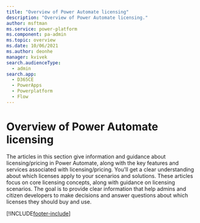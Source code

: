 ```yaml
---
title: "Overview of Power Automate licensing"
description: "Overview of Power Automate licensing."
author: msftman
ms.service: power-platform
ms.component: pa-admin
ms.topic: overview
ms.date: 10/06/2021
ms.author: deonhe
manager: kvivek
search.audienceType: 
  - admin
search.app:
  - D365CE
  - PowerApps
  - Powerplatform
  - Flow
---
```


# Overview of Power Automate licensing

The articles in this section give information and guidance about licensing/pricing in Power Automate, along with the key features and services associated with licensing/pricing. You'll get a clear understanding about which licenses apply to your scenarios and solutions. These articles focus on core licensing concepts, along with guidance on licensing scenarios. The goal is to provide clear information that help admins and citizen developers to make decisions and answer questions about which licenses they should buy and use.


[!INCLUDE[footer-include](../../includes/footer-banner.md)]